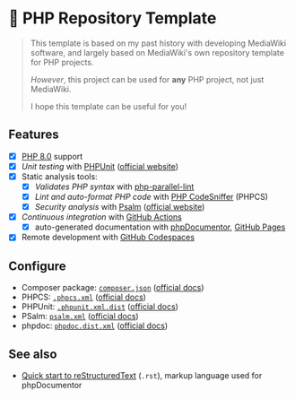 # 🐘 PHP Repository Template
> This template is based on my past history with developing MediaWiki software, and largely based on MediaWiki's own repository template for PHP projects.
>
> *However*, this project can be used for **any** PHP project, not just MediaWiki.
>
> I hope this template can be useful for you!

## Features
 - [x] [PHP 8.0](https://www.php.net/releases/8.0/en.php) support
 - [x] *Unit testing* with [PHPUnit](https://github.com/sebastianbergmann/phpunit/) ([official website](https://phpunit.de/))
 - [x] Static analysis tools:
   - [x] *Validates PHP syntax* with [php-parallel-lint](https://github.com/php-parallel-lint/PHP-Parallel-Lint)
   - [x] *Lint and auto-format PHP code* with [PHP CodeSniffer](https://github.com/squizlabs/PHP_CodeSniffer) (PHPCS)
   - [x] *Security analysis* with [Psalm](https://github.com/vimeo/psalm) ([official website](https://psalm.dev/))
 - [x] *Continuous integration* with [GitHub Actions](https://github.com/features/actions)
   - [x] auto-generated documentation with [phpDocumentor](https://www.phpdoc.org/), [GitHub Pages](https://docs.github.com/en/pages)
 - [x] Remote development with [GitHub Codespaces](https://github.com/features/codespaces)

## Configure
 - Composer package: [`composer.json`](./composer.json) ([official docs](https://getcomposer.org/doc/04-schema.md))
 - PHPCS: [`.phpcs.xml`](./.phpcs.xml) ([official docs](https://github.com/squizlabs/PHP_CodeSniffer/wiki/Advanced-Usage#using-a-default-configuration-file))
 - PHPUnit: [`.phpunit.xml.dist`](./.phpunit.xml.dist) ([official docs](https://phpunit.readthedocs.io/en/9.5/configuration.html))
 - PSalm: [`psalm.xml`](./psalm.xml) ([official docs](https://psalm.dev/docs/running_psalm/configuration/))
 - phpdoc: [`phpdoc.dist.xml`](./phpdoc.dist.xml) ([official docs](https://docs.phpdoc.org/3.0/guide/references/configuration.html))

## See also
 - [Quick start to reStructuredText](https://docutils.sourceforge.io/docs/user/rst/quickstart.html) (`.rst`), markup language used for phpDocumentor